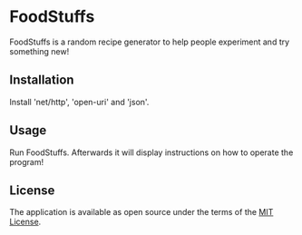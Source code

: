 # FoodStuffs

FoodStuffs is a random recipe generator to help people experiment and try something new!

## Installation

Install 'net/http', 'open-uri' and 'json'.

## Usage

Run FoodStuffs. Afterwards it will display instructions on how to operate the program!

## License

The application is available as open source under the terms of the [MIT License](https://opensource.org/licenses/MIT).
